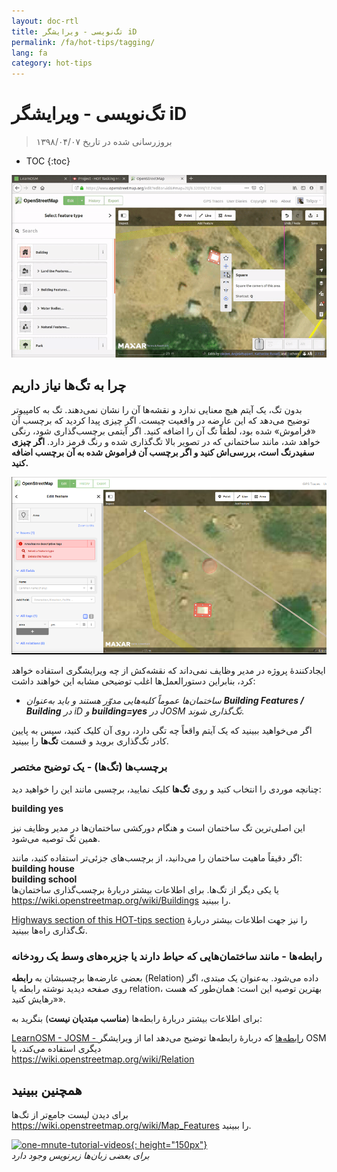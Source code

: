 ```yaml
---
layout: doc-rtl
title: تگ‌نویسی - ویرایشگر iD
permalink: /fa/hot-tips/tagging/
lang: fa
category: hot-tips
---
```


تگ‌نویسی - ویرایشگر iD
============

> بروزرسانی شده در تاریخ ۱۳۹۸/۰۴/۰۷

- TOC
{:toc}

![tagging][]


چرا به تگ‌ها نیاز داریم
-------------------

بدون تگ، یک آیتم هیچ معنایی ندارد و نقشه‌ها آن را نشان نمی‌دهند. تگ به کامپیوتر توضیح می‌دهد که این عارضه در واقعیت چیست. اگر چیزی پیدا کردید که برچسب آن «فراموش» شده بود، لطفاً تگ آن را اضافه کنید. اگر آیتمی برچسب‌گذاری شود، رنگی خواهد شد، مانند ساختمانی که در تصویر بالا تگ‌گذاری شده و رنگ قرمز دارد. **اگر چیزی سفیدرنگ است، بررسی‌اش کنید و اگر برچسب آن فراموش شده به آن برچسب اضافه کنید.**  

![tagged-building][]  

ایجادکنندهٔ پروژه در مدیر وظایف نمی‌داند که نقشه‌کش از چه ویرایشگری استفاده خواهد کرد، بنابراین دستورالعمل‌ها اغلب توضیحی مشابه این خواهند داشت:  

-  *ساختمان‌ها عموماً کلبه‌هایی مدوّر هستند و باید به‌عنوان **Building Features / Building** در iD و **building=yes** در JOSM تگ‌گذاری شوند.*  

اگر می‌خواهید ببینید که یک آیتم واقعاً چه تگی دارد، روی آن کلیک کنید، سپس به پایین کادر تگ‌گذاری بروید و قسمت **تگ‌ها** را ببینید.

### برچسب‌ها (تگ‌ها) - یک توضیح مختصر ###

 چنانچه موردی را انتخاب کنید و روی **تگ‌ها** کلیک نمایید، برچسبی مانند این را خواهید دید:  

**building    yes**  

این اصلی‌ترین تگ ساختمان است و هنگام دورکشی ساختمان‌ها در مدیر وظایف نیز همین تگ توصیه می‌شود.  

اگر دقیقاً ماهیت ساختمان را می‌دانید، از برچسب‌های جزئی‌تر استفاده کنید، مانند:  
  **building   house**  
  **building   school**  
یا یکی دیگر از تگ‌ها. برای اطلاعات بیشتر دربارهٔ برچسب‌گذاری ساختمان‌ها <https://wiki.openstreetmap.org/wiki/Buildings> را ببینید.  

[Highways section of this HOT-tips section](/fa/hot-tips/highways/) را نیز جهت اطلاعات بیشتر دربارهٔ تگ‌گذاری راه‌ها ببینید.  

### رابطه‌ها - مانند ساختمان‌هایی که حیاط دارند یا جزیره‌های وسط یک رودخانه ###

بعضی عارضه‌ها برچسبشان به **رابطه** (Relation) داده می‌شود. به‌عنوان یک مبتدی، اگر روی صفحه دیدید نوشته رابطه یا relation، بهترین توصیه این است: همان‌طور که هست «رهایش کنید».  

برای اطلاعات بیشتر دربارهٔ رابطه‌ها (**مناسب مبتدیان نیست**) بنگرید به:  

[LearnOSM - JOSM - رابطه‌ها](/fa/josm/josm-relations/) که دربارهٔ رابطه‌ها توضیح می‌دهد اما از ویرایشگر OSM دیگری استفاده می‌کند، یا  
<https://wiki.openstreetmap.org/wiki/Relation>

همچنین ببینید  
---------

برای دیدن لیست جامع‌تر از تگ‌ها <https://wiki.openstreetmap.org/wiki/Map_Features> را ببینید.  

[![one-mnute-tutorial-videos]{: height="150px"}](https://www.youtube.com/playlist?list=PLb9506_-6FMHZ3nwn9heri3xjQKrSq1hN "گروه بشردوستان OpenStreetMap - فیلم‌های آموزشی یک دقیقه‌ای")  
*برای بعضی زبان‌ها زیرنویس وجود دارد*  





[tagging]:/images/hot-tips/tagging.gif
[keymon]:/images/hot-tips/keymon.png
[tagged-building]:/images/hot-tips/tagged-building.png
[one-mnute-tutorial-videos]: /images/hot-tips/one-mnute-tutorial-videos.png "گروه بشردوستان OpenStreetMap - فیلم‌های آموزشی یک دقیقه‌ای"